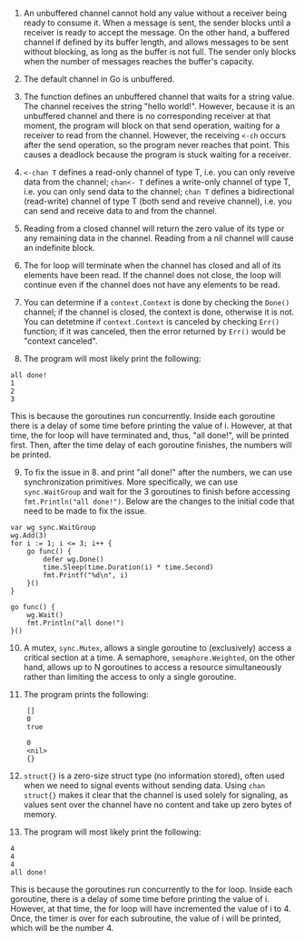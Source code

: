 1. An unbuffered channel cannot hold any value without a receiver being ready to consume it.
When a message is sent, the sender blocks until a receiver is ready to accept the message.
On the other hand, a buffered channel if defined by its buffer length, and allows messages to
be sent without blocking, as long as the buffer is not full. The sender only blocks when the number
of messages reaches the buffer's capacity.

2. The default channel in Go is unbuffered.

3. The function defines an unbuffered channel that waits for a string value. The channel receives the string "hello world!".
However, because it is an unbuffered channel and there is no corresponding receiver at that moment, the program will block
on that send operation, waiting for a receiver to read from the channel. However, the receiving `<-ch` occurs after the send operation, so the program never reaches that point. This causes a deadlock because the program is stuck waiting for a receiver.

4. `<-chan T` defines a read-only channel of type T, i.e. you can only reveive data from the channel;
`chan<- T` defines a write-only channel of type T, i.e. you can only send data to the channel; 
`chan T` defines a bidirectional (read-write) channel of type T (both send and reveive channel),
i.e. you can send and receive data to and from the channel.

5. Reading from a closed channel will return the zero value of its type or any remaining data in the channel.
Reading from a nil channel will cause an indefinite block.

6. The for loop will terminate when the channel has closed and all of its elements have been read. If the channel
does not close, the loop will continue even if the channel does not have any elements to be read.

7. You can determine if a `context.Context` is done by checking the `Done()` channel; if the channel is closed,
the context is done, otherwise it is not. <br>
You can detetmine if `context.Context` is canceled by checking `Err()` function; if it was canceled, then
the error returned by `Err()` would be "context canceled".

8. The program will most likely print the following: <br>
```
all done!
1
2
3
```
This is because the goroutines run concurrently. Inside each goroutine there is a delay of some time before printing
the value of i. However, at that time, the for loop will have terminated and, thus, "all done!", will be printed first.
Then, after the time delay of each goroutine finishes, the numbers will be printed.

9. To fix the issue in 8. and print "all done!" after the numbers, we can use synchronization primitives.
More specifically, we can use `sync.WaitGroup` and wait for the 3 goroutines to finish before accessing
`fmt.Println("all done!")`. Below are the changes to the initial code that need to be made to fix the issue.
```
var wg sync.WaitGroup
wg.Add(3)
for i := 1; i <= 3; i++ {
    go func() {
        defer wg.Done()
        time.Sleep(time.Duration(i) * time.Second)
        fmt.Printf("%d\n", i)
    }()
}

go func() {
	wg.Wait()
    fmt.Println("all done!")
}()
```
10. A mutex, `sync.Mutex`, allows a single goroutine to (exclusively) access a critical section at a time.
A semaphore, `semaphore.Weighted`, on the other hand, allows up to N goroutines to access a resource simultaneously 
rather than limiting the access to only a single goroutine.

11. The program prints the following:<br>
```
    []  
    0  
    true  

    0  
    <nil>
    {}
```
12. `struct{}` is a zero-size struct type (no information stored), often used when we need to signal events without
sending data. Using `chan struct{}` makes it clear that the channel is used solely for signaling, as values sent over
the channel have no content and take up zero bytes of memory.

13. The program will most likely print the following: <br>
```
4
4
4
all done!
```
This is because the goroutines run concurrently to the for loop. Inside each goroutine, there is a delay of some time
before printing the value of i. However, at that time, the for loop will have incremented the value of i to 4. Once,
the timer is over for each subroutine, the value of i will be printed, which will be the number 4.
